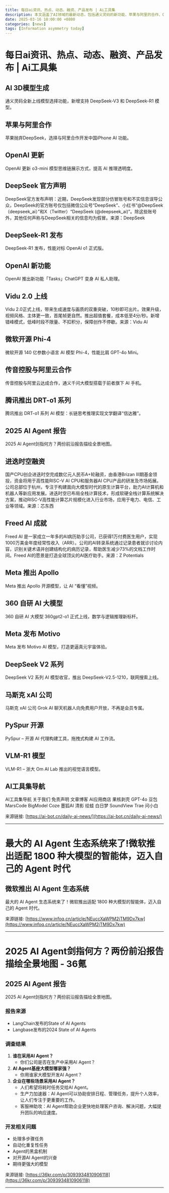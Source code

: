 ```yaml
---
title: 每日ai资讯、热点、动态、融资、产品发布 | Ai工具集
description: 本文涵盖了AI领域的最新动态，包括通义灵码的新功能、苹果与阿里的合作、OpenAI的模型更新、DeepSeek的官方声明、Vidu 2.0的上线、微软的Phi-4模型、腾讯的DRT-o1系列模型、进迭时空的融资、Freed AI的成就、Meta的Apollo模型、360的360gpt2-o1模型、DeepSeek V2系列的发布、马斯克的Grok AI聊天机器人开放、PySpur的开源工具、浙大的VLM-R1模型等。
date: 2025-03-16 10:00:00 +0800
categories: [news]
tags: [Information asymmetry today]
---
```


# 每日ai资讯、热点、动态、融资、产品发布 | Ai工具集

## AI 3D模型生成
通义灵码全新上线模型选择功能，新增支持 DeepSeek-V3 和 DeepSeek-R1 模型。

## 苹果与阿里合作
苹果抛弃DeepSeek，选择与阿里合作开发中国iPhone AI 功能。

## OpenAI 更新
OpenAI 更新 o3-mini 模型思维链展示方式，提高 AI 推理透明度。

## DeepSeek 官方声明
DeepSeek官方发布声明：近期，DeepSeek发现部分仿冒账号和不实信息误导公众，DeepSeek的官方账号仅包括微信公众号“DeepSeek”、小红书“@DeepSeek（deepseek_ai）”和X（Twitter）“DeepSeek (@deepseek_ai)”。除这些账号外，其他任何声称与DeepSeek相关的信息均为假冒。来源：DeepSeek

## DeepSeek-R1 发布
DeepSeek-R1 发布，性能对标 OpenAI o1 正式版。

## OpenAI 新功能
OpenAI 推出新功能「Tasks」ChatGPT 变身 AI 私人助理。

## Vidu 2.0 上线
Vidu 2.0正式上线，带来生成速度与画质的双重突破，10秒即可出片。效果升级，视频风格、主体更一致，首尾帧更自然。推出超值套餐，成本低至4分/秒。新增错峰模式，低峰时段不限量、不扣积分，保障创作不停歇。来源：Vidu AI

## 微软开源 Phi-4
微软开源 140 亿参数小语言 AI 模型 Phi-4，性能比肩 GPT-4o Mini。

## 传音控股与阿里云合作
传音控股与阿里云达成合作，通义千问大模型搭载于前者旗下 AI 手机。

## 腾讯推出 DRT-o1 系列
腾讯推出 DRT-o1 系列 AI 模型：长链思考推理实现文学翻译“信达雅”。

## 2025 AI Agent 报告
2025 AI Agent剑指何方？两份前沿报告描绘全景地图。

## 进迭时空融资
国产CPU创企进迭时空完成数亿元人民币A+轮融资，由香港Brizan III期基金领投，资金将用于高性能RISC-V AI CPU和服务器AI CPU产品的研发及市场拓展。公司总部位于杭州，专注于构建面向大模型时代的原生计算平台，助力AI计算机和机器人等新应用发展。进迭时空已布局全栈计算技术，形成软硬全栈计算系统解决方案，推动RISC-V高性能计算芯片规模化进入行业市场，应用于电力、电信、工业等领域。来源：芯东西

## Freed AI 成就
Freed AI 是一家成立一年多的AI病历助手公司，已获得1万付费医生用户，实现1000万美金年度经常性收入（ARR）。公司的AI转录系统通过记录患者就诊讨论内容，识别关键术语并创建结构化的病历记录，帮助医生减少73%的文档工作时间。Freed AI的愿景是打造全球顶尖的AI医疗助手。来源：Z Potentials

## Meta 推出 Apollo
Meta 推出 Apollo 开源模型，让 AI “看懂”视频。

## 360 自研 AI 大模型
360 自研 AI 大模型 360gpt2-o1 正式上线，数学与逻辑推理新标杆。

## Meta 发布 Motivo
Meta 发布 Motivo AI 模型，打造更逼真元宇宙体验。

## DeepSeek V2 系列
DeepSeek V2 系列 AI 模型收官，推出 DeepSeek-V2.5-1210，联网搜索上线。

## 马斯克 xAI 公司
马斯克 xAI 公司 Grok AI 聊天机器人向免费用户开放，不再是会员专属。

## PySpur 开源
PySpur – 开源 AI 代理构建工具，拖拽式构建 AI 工作流。

## VLM-R1 模型
VLM-R1 – 浙大 Om AI Lab 推出的视觉语言模型。

## AI工具集导航
AI工具集导航 关于我们 免责声明 文章博客 AI应用商店 果核剥壳 GPT-4o 豆包MarsCode BigModel Coze 墨狐AI 清影 绘蛙 白日梦 SoundView Trae 问小白

来源链接: [https://ai-bot.cn/daily-ai-news/](https://ai-bot.cn/daily-ai-news/)

---

# 最大的 AI Agent 生态系统来了!微软推出适配 1800 种大模型的智能体，迈入自己的 Agent 时代

## 微软推出 AI Agent 生态系统
最大的 AI Agent 生态系统来了！微软推出适配 1800 种大模型的智能体，迈入自己的 Agent 时代。

来源链接: [https://www.infoq.cn/article/NEuccXaWPM2jTM9Dx7kw](https://www.infoq.cn/article/NEuccXaWPM2jTM9Dx7kw)

---

# 2025 AI Agent剑指何方？两份前沿报告描绘全景地图 - 36氪

## 2025 AI Agent 报告
2025 AI Agent剑指何方？两份前沿报告描绘全景地图。

### 报告来源
- LangChain发布的State of AI Agents
- Langbase发布的2024 State of AI Agents

### 调查结果
1. **谁在采用AI Agent？**
   - 你们公司是否在生产中采用AI Agent？
2. **AI Agent基座大模型哪家强？**
   - 你用谁家大模型开发AI Agent？
3. **企业在哪些场景采用AI Agent？**
   - 人们希望将耗时任务交给AI Agent。
   - 生产力加速器：AI Agent可以协助安排日程、管理任务，提升个人效率，让人们专注于更重要的工作。
   - 客服神助攻：AI Agent帮助企业更快地处理客户咨询、解决问题，大幅提升团队的响应速度。

### 开发相关问题
- 处理多步骤任务
- 自动化重复性任务
- Agent的黑盒机制
- 对开源AI Agent的兴奋
- 期待更强大的模型

来源链接: [https://36kr.com/p/3093934810906118](https://36kr.com/p/3093934810906118)

---